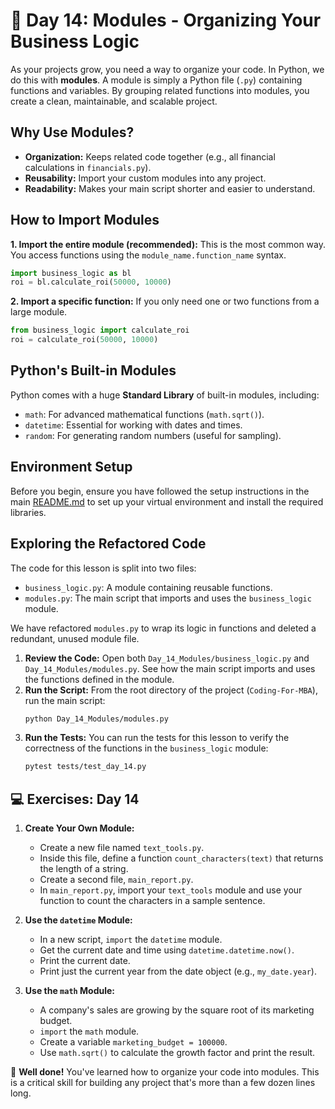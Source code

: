 # 📘 Day 14: Modules - Organizing Your Business Logic

As your projects grow, you need a way to organize your code. In Python, we do this with **modules**. A module is simply a Python file (`.py`) containing functions and variables. By grouping related functions into modules, you create a clean, maintainable, and scalable project.

## Why Use Modules?

*   **Organization:** Keeps related code together (e.g., all financial calculations in `financials.py`).
*   **Reusability:** Import your custom modules into any project.
*   **Readability:** Makes your main script shorter and easier to understand.

## How to Import Modules

**1. Import the entire module (recommended):**
This is the most common way. You access functions using the `module_name.function_name` syntax.

```python
import business_logic as bl
roi = bl.calculate_roi(50000, 10000)
```

**2. Import a specific function:**
If you only need one or two functions from a large module.

```python
from business_logic import calculate_roi
roi = calculate_roi(50000, 10000)
```

## Python's Built-in Modules

Python comes with a huge **Standard Library** of built-in modules, including:
*   `math`: For advanced mathematical functions (`math.sqrt()`).
*   `datetime`: Essential for working with dates and times.
*   `random`: For generating random numbers (useful for sampling).

## Environment Setup

Before you begin, ensure you have followed the setup instructions in the main [README.md](../../README.md) to set up your virtual environment and install the required libraries.

## Exploring the Refactored Code

The code for this lesson is split into two files:
*   `business_logic.py`: A module containing reusable functions.
*   `modules.py`: The main script that imports and uses the `business_logic` module.

We have refactored `modules.py` to wrap its logic in functions and deleted a redundant, unused module file.

1.  **Review the Code:** Open both `Day_14_Modules/business_logic.py` and `Day_14_Modules/modules.py`. See how the main script imports and uses the functions defined in the module.
2.  **Run the Script:** From the root directory of the project (`Coding-For-MBA`), run the main script:
    ```bash
    python Day_14_Modules/modules.py
    ```
3.  **Run the Tests:** You can run the tests for this lesson to verify the correctness of the functions in the `business_logic` module:
    ```bash
    pytest tests/test_day_14.py
    ```

## 💻 Exercises: Day 14

1.  **Create Your Own Module:**
    *   Create a new file named `text_tools.py`.
    *   Inside this file, define a function `count_characters(text)` that returns the length of a string.
    *   Create a second file, `main_report.py`.
    *   In `main_report.py`, import your `text_tools` module and use your function to count the characters in a sample sentence.

2.  **Use the `datetime` Module:**
    *   In a new script, `import` the `datetime` module.
    *   Get the current date and time using `datetime.datetime.now()`.
    *   Print the current date.
    *   Print just the current year from the date object (e.g., `my_date.year`).

3.  **Use the `math` Module:**
    *   A company's sales are growing by the square root of its marketing budget.
    *   `import` the `math` module.
    *   Create a variable `marketing_budget = 100000`.
    *   Use `math.sqrt()` to calculate the growth factor and print the result.

🎉 **Well done!** You've learned how to organize your code into modules. This is a critical skill for building any project that's more than a few dozen lines long.